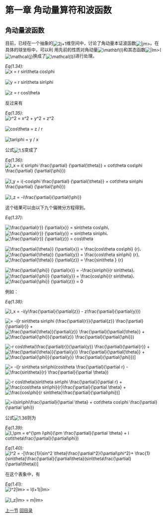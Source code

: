 <h1 id="第一章-角动量算符和波函数">第一章 角动量算符和波函数</h1>
<h2 id="角动量波函数">角动量波函数</h2>
<p>目前，已经在一个抽象的<img style="vertical-align:middle" src="http://chart.apis.google.com/chart?cht=tx&amp;chl=2j%2B1" alt="2j+1" title="2j+1" />维空间中，讨论了角动量本证波函数<img style="vertical-align:middle" src="http://chart.apis.google.com/chart?cht=tx&amp;chl=%7Cjm%3E" alt="|jm&gt;" title="|jm&gt;" />。在具体的球坐标中，可以利 用先前的性质对角动量<img style="vertical-align:middle" src="http://chart.apis.google.com/chart?cht=tx&amp;chl=%5Cmathbf%7Bl%7D" alt="\mathbf{l}" title="\mathbf{l}" />和其态函数<img style="vertical-align:middle" src="http://chart.apis.google.com/chart?cht=tx&amp;chl=%7Clm%3E" alt="|lm&gt;" title="|lm&gt;" />(<img style="vertical-align:middle" src="http://chart.apis.google.com/chart?cht=tx&amp;chl=%5Cmathcal%7Bj%7D" alt="\mathcal{j}" title="\mathcal{j}" />换成了<img style="vertical-align:middle" src="http://chart.apis.google.com/chart?cht=tx&amp;chl=%5Cmathcal%7Bl%7D" alt="\mathcal{l}" title="\mathcal{l}" />)进行处理。</p>
<p><em>Eq(1.34):</em> <br /><img style="vertical-align:middle" src="http://chart.apis.google.com/chart?cht=tx&amp;chl=x%20%3D%20r%20sin%5Ctheta%20cos%5Cphi" alt="x = r sin\theta cos\phi" title="x = r sin\theta cos\phi" /><br /> <br /><img style="vertical-align:middle" src="http://chart.apis.google.com/chart?cht=tx&amp;chl=y%20%3D%20r%20sin%5Ctheta%20sin%5Cphi" alt="y = r sin\theta sin\phi" title="y = r sin\theta sin\phi" /><br /> <br /><img style="vertical-align:middle" src="http://chart.apis.google.com/chart?cht=tx&amp;chl=z%20%3D%20r%20cos%5Ctheta" alt="z = r cos\theta" title="z = r cos\theta" /><br /></p>
<p>反过来有</p>
<p><em>Eq(1.35):</em> <br /><img style="vertical-align:middle" src="http://chart.apis.google.com/chart?cht=tx&amp;chl=r%5E2%20%3D%20x%5E2%20%2B%20y%5E2%20%2B%20z%5E2" alt="r^2 = x^2 + y^2 + z^2" title="r^2 = x^2 + y^2 + z^2" /><br /> <br /><img style="vertical-align:middle" src="http://chart.apis.google.com/chart?cht=tx&amp;chl=cos%5Ctheta%20%3D%20z%20%2F%20r" alt="cos\theta = z / r" title="cos\theta = z / r" /><br /> <br /><img style="vertical-align:middle" src="http://chart.apis.google.com/chart?cht=tx&amp;chl=tan%5Cphi%20%3D%20y%20%2F%20x" alt="tan\phi = y / x" title="tan\phi = y / x" /><br /></p>
<p>公式<img style="vertical-align:middle" src="http://chart.apis.google.com/chart?cht=tx&amp;chl=1.5" alt="1.5" title="1.5" />变成了</p>
<p><em>Eq(1.36):</em> <br /><img style="vertical-align:middle" src="http://chart.apis.google.com/chart?cht=tx&amp;chl=l_x%20%3D%20i%28%20sin%5Cphi%20%5Cfrac%7B%5Cpartial%7D%20%7B%5Cpartial%7B%5Ctheta%7D%7D%20%2B%20cot%5Ctheta%0Acos%5Cphi%20%5Cfrac%7B%5Cpartial%7D%20%7B%5Cpartial%7B%5Cphi%7D%7D%29" alt="l_x = i( sin\phi \frac{\partial} {\partial{\theta}} + cot\theta
cos\phi \frac{\partial} {\partial{\phi}})" title="l_x = i( sin\phi \frac{\partial} {\partial{\theta}} + cot\theta
cos\phi \frac{\partial} {\partial{\phi}})" /><br /> <br /><img style="vertical-align:middle" src="http://chart.apis.google.com/chart?cht=tx&amp;chl=l_y%20%3D%20i%28-cos%5Cphi%20%5Cfrac%7B%5Cpartial%7D%20%7B%5Cpartial%7B%5Ctheta%7D%7D%20%2B%20cot%5Ctheta%0Asin%5Cphi%20%5Cfrac%7B%5Cpartial%7D%20%7B%5Cpartial%7B%5Cphi%7D%7D%29" alt="l_y = i(-cos\phi \frac{\partial} {\partial{\theta}} + cot\theta
sin\phi \frac{\partial} {\partial{\phi}})" title="l_y = i(-cos\phi \frac{\partial} {\partial{\theta}} + cot\theta
sin\phi \frac{\partial} {\partial{\phi}})" /><br /> <br /><img style="vertical-align:middle" src="http://chart.apis.google.com/chart?cht=tx&amp;chl=l_z%20%3D%20-i%5Cfrac%7B%5Cpartial%7D%7B%5Cpartial%7B%5Cphi%7D%7D" alt="l_z = -i\frac{\partial}{\partial{\phi}}" title="l_z = -i\frac{\partial}{\partial{\phi}}" /><br /></p>
<p>这个结果可以由以下九个偏微分方程得到。</p>
<p><em>Eq(1.37):</em></p>
<p><img style="vertical-align:middle" src="http://chart.apis.google.com/chart?cht=tx&amp;chl=%5Cfrac%7B%5Cpartial%7Br%7D%7D%20%7B%5Cpartial%7Bx%7D%7D%20%3D%20sin%5Ctheta%20cos%5Cphi" alt="\frac{\partial{r}} {\partial{x}} = sin\theta cos\phi" title="\frac{\partial{r}} {\partial{x}} = sin\theta cos\phi" />, <img style="vertical-align:middle" src="http://chart.apis.google.com/chart?cht=tx&amp;chl=%5Cfrac%7B%5Cpartial%7Br%7D%7D%20%7B%5Cpartial%7By%7D%7D%20%3D%20sin%5Ctheta%20sin%5Cphi" alt="\frac{\partial{r}} {\partial{y}} = sin\theta sin\phi" title="\frac{\partial{r}} {\partial{y}} = sin\theta sin\phi" />, <img style="vertical-align:middle" src="http://chart.apis.google.com/chart?cht=tx&amp;chl=%5Cfrac%7B%5Cpartial%7Br%7D%7D%20%7B%5Cpartial%7Bz%7D%7D%20%3D%20cos%5Ctheta" alt="\frac{\partial{r}} {\partial{z}} = cos\theta" title="\frac{\partial{r}} {\partial{z}} = cos\theta" /></p>
<p><img style="vertical-align:middle" src="http://chart.apis.google.com/chart?cht=tx&amp;chl=%5Cfrac%7B%5Cpartial%7B%5Ctheta%7D%7D%20%7B%5Cpartial%7Bx%7D%7D%20%3D%20%5Cfrac%7Bcos%5Ctheta%20cos%5Cphi%7D%20%7Br%7D" alt="\frac{\partial{\theta}} {\partial{x}} = \frac{cos\theta cos\phi} {r}" title="\frac{\partial{\theta}} {\partial{x}} = \frac{cos\theta cos\phi} {r}" />, <img style="vertical-align:middle" src="http://chart.apis.google.com/chart?cht=tx&amp;chl=%5Cfrac%7B%5Cpartial%7B%5Ctheta%7D%7D%20%7B%5Cpartial%7By%7D%7D%20%3D%20%5Cfrac%7Bcos%5Ctheta%20sin%5Cphi%7D%20%7Br%7D" alt="\frac{\partial{\theta}} {\partial{y}} = \frac{cos\theta sin\phi} {r}" title="\frac{\partial{\theta}} {\partial{y}} = \frac{cos\theta sin\phi} {r}" />, <img style="vertical-align:middle" src="http://chart.apis.google.com/chart?cht=tx&amp;chl=%5Cfrac%7B%5Cpartial%7B%5Ctheta%7D%7D%20%7B%5Cpartial%7Bz%7D%7D%20%3D%20%5Cfrac%7Bsin%5Ctheta%20%7D%20%7Br%7D" alt="\frac{\partial{\theta}} {\partial{z}} = \frac{sin\theta } {r}" title="\frac{\partial{\theta}} {\partial{z}} = \frac{sin\theta } {r}" /></p>
<p><img style="vertical-align:middle" src="http://chart.apis.google.com/chart?cht=tx&amp;chl=%5Cfrac%7B%5Cpartial%7B%5Cphi%7D%7D%20%7B%5Cpartial%7Bx%7D%7D%20%3D%20-%5Cfrac%7Bsin%5Cphi%7D%7Br%20sin%5Ctheta%7D" alt="\frac{\partial{\phi}} {\partial{x}} = -\frac{sin\phi}{r sin\theta}" title="\frac{\partial{\phi}} {\partial{x}} = -\frac{sin\phi}{r sin\theta}" />, <img style="vertical-align:middle" src="http://chart.apis.google.com/chart?cht=tx&amp;chl=%5Cfrac%7B%5Cpartial%7B%5Cphi%7D%7D%20%7B%5Cpartial%7By%7D%7D%20%3D%20%20%5Cfrac%7Bcos%5Cphi%7D%7Br%20sin%5Ctheta%7D" alt="\frac{\partial{\phi}} {\partial{y}} =  \frac{cos\phi}{r sin\theta}" title="\frac{\partial{\phi}} {\partial{y}} =  \frac{cos\phi}{r sin\theta}" />, <img style="vertical-align:middle" src="http://chart.apis.google.com/chart?cht=tx&amp;chl=%5Cfrac%7B%5Cpartial%7B%5Cphi%7D%7D%20%7B%5Cpartial%7Bz%7D%7D%20%3D%200" alt="\frac{\partial{\phi}} {\partial{z}} = 0" title="\frac{\partial{\phi}} {\partial{z}} = 0" /></p>
<p>例如：</p>
<p><em>Eq(1.38):</em></p>
<p><img style="vertical-align:middle" src="http://chart.apis.google.com/chart?cht=tx&amp;chl=l_x%20%3D%20-i%28y%5Cfrac%7B%5Cpartial%7D%7B%5Cpartial%7Bz%7D%7D%20-%20z%5Cfrac%7B%5Cpartial%7D%7B%5Cpartial%7By%7D%7D%29" alt="l_x = -i(y\frac{\partial}{\partial{z}} - z\frac{\partial}{\partial{y}})" title="l_x = -i(y\frac{\partial}{\partial{z}} - z\frac{\partial}{\partial{y}})" /></p>
<p><img style="vertical-align:middle" src="http://chart.apis.google.com/chart?cht=tx&amp;chl=%3D%20-i%5Br%20sin%5Ctheta%20sin%5Cphi%20%28%5Cfrac%7B%5Cpartial%7Br%7D%7D%7B%5Cpartial%7Bz%7D%7D%20%5Cfrac%7B%5Cpartial%7D%7B%5Cpartial%7Br%7D%7D%20%2B" alt="= -i[r sin\theta sin\phi (\frac{\partial{r}}{\partial{z}} \frac{\partial}{\partial{r}} +" title="= -i[r sin\theta sin\phi (\frac{\partial{r}}{\partial{z}} \frac{\partial}{\partial{r}} +" /> <img style="vertical-align:middle" src="http://chart.apis.google.com/chart?cht=tx&amp;chl=%5Cfrac%7B%5Cpartial%7B%5Ctheta%7D%7D%7B%5Cpartial%7Bz%7D%7D%20%5Cfrac%7B%5Cpartial%7D%7B%5Cpartial%7B%5Ctheta%7D%7D%20%2B" alt="\frac{\partial{\theta}}{\partial{z}} \frac{\partial}{\partial{\theta}} +" title="\frac{\partial{\theta}}{\partial{z}} \frac{\partial}{\partial{\theta}} +" /> <img style="vertical-align:middle" src="http://chart.apis.google.com/chart?cht=tx&amp;chl=%5Cfrac%7B%5Cpartial%7B%5Cphi%7D%7D%7B%5Cpartial%7Bz%7D%7D%20%5Cfrac%7B%5Cpartial%7D%7B%5Cpartial%7B%5Cphi%7D%7D%29" alt="\frac{\partial{\phi}}{\partial{z}} \frac{\partial}{\partial{\phi}})" title="\frac{\partial{\phi}}{\partial{z}} \frac{\partial}{\partial{\phi}})" /></p>
<p><img style="vertical-align:middle" src="http://chart.apis.google.com/chart?cht=tx&amp;chl=-r%20cos%5Ctheta%28%5Cfrac%7B%5Cpartial%7Br%7D%7D%7B%5Cpartial%7By%7D%7D%20%5Cfrac%7B%5Cpartial%7D%7B%5Cpartial%7Br%7D%7D%20%2B" alt="-r cos\theta(\frac{\partial{r}}{\partial{y}} \frac{\partial}{\partial{r}} +" title="-r cos\theta(\frac{\partial{r}}{\partial{y}} \frac{\partial}{\partial{r}} +" /> <img style="vertical-align:middle" src="http://chart.apis.google.com/chart?cht=tx&amp;chl=%5Cfrac%7B%5Cpartial%7B%5Ctheta%7D%7D%7B%5Cpartial%7By%7D%7D%20%5Cfrac%7B%5Cpartial%7D%7B%5Cpartial%7B%5Ctheta%7D%7D%20%2B" alt="\frac{\partial{\theta}}{\partial{y}} \frac{\partial}{\partial{\theta}} +" title="\frac{\partial{\theta}}{\partial{y}} \frac{\partial}{\partial{\theta}} +" /> <img style="vertical-align:middle" src="http://chart.apis.google.com/chart?cht=tx&amp;chl=%5Cfrac%7B%5Cpartial%7B%5Cphi%7D%7D%7B%5Cpartial%7By%7D%7D%20%5Cfrac%7B%5Cpartial%7D%7B%5Cpartial%7B%5Cphi%7D%7D%29%5D" alt="\frac{\partial{\phi}}{\partial{y}} \frac{\partial}{\partial{\phi}})]" title="\frac{\partial{\phi}}{\partial{y}} \frac{\partial}{\partial{\phi}})]" /></p>
<p><img style="vertical-align:middle" src="http://chart.apis.google.com/chart?cht=tx&amp;chl=%3D%20-i%5Br%20sin%5Ctheta%20sin%5Cphi%28cos%5Ctheta%20%5Cfrac%7B%5Cpartial%7D%7B%5Cpartial%20r%7D%20-" alt="= -i[r sin\theta sin\phi(cos\theta \frac{\partial}{\partial r} -" title="= -i[r sin\theta sin\phi(cos\theta \frac{\partial}{\partial r} -" /> <img style="vertical-align:middle" src="http://chart.apis.google.com/chart?cht=tx&amp;chl=%5Cfrac%7Bsin%5Ctheta%7D%7Br%7D%20%5Cfrac%7B%5Cpartial%7D%7B%5Cpartial%20%5Ctheta%7D%29" alt="\frac{sin\theta}{r} \frac{\partial}{\partial \theta})" title="\frac{sin\theta}{r} \frac{\partial}{\partial \theta})" /></p>
<p><img style="vertical-align:middle" src="http://chart.apis.google.com/chart?cht=tx&amp;chl=-r%20cos%5Ctheta%28sin%5Ctheta%20sin%5Cphi%20%5Cfrac%7B%5Cpartial%7D%7B%5Cpartial%20r%7D%20%2B%20" alt="-r cos\theta(sin\theta sin\phi \frac{\partial}{\partial r} + " title="-r cos\theta(sin\theta sin\phi \frac{\partial}{\partial r} + " /> <img style="vertical-align:middle" src="http://chart.apis.google.com/chart?cht=tx&amp;chl=%5Cfrac%7Bcos%5Ctheta%20sin%5Cphi%7D%7Br%7D%5Cfrac%7B%5Cpartial%7D%7B%5Cpartial%20%5Ctheta%7D%20%2B%20" alt="\frac{cos\theta sin\phi}{r}\frac{\partial}{\partial \theta} + " title="\frac{cos\theta sin\phi}{r}\frac{\partial}{\partial \theta} + " /> <img style="vertical-align:middle" src="http://chart.apis.google.com/chart?cht=tx&amp;chl=%5Cfrac%7Bcos%5Cphi%7D%7Br%20sin%5Ctheta%7D%5Cfrac%7B%5Cpartial%7D%7B%5Cpartial%5Cphi%7D%29%5D" alt="\frac{cos\phi}{r sin\theta}\frac{\partial}{\partial\phi})]" title="\frac{cos\phi}{r sin\theta}\frac{\partial}{\partial\phi})]" /></p>
<p><img style="vertical-align:middle" src="http://chart.apis.google.com/chart?cht=tx&amp;chl=%3Di%28sin%5Cphi%5Cfrac%7B%5Cpartial%7D%7B%5Cpartial%20%5Ctheta%7D%20%2B%20cot%5Ctheta%20cos%5Cphi%20%5Cfrac%7B%5Cpartial%7D%7B%5Cpartial%20%5Cphi%7D%29" alt="=i(sin\phi\frac{\partial}{\partial \theta} + cot\theta cos\phi \frac{\partial}{\partial \phi})" title="=i(sin\phi\frac{\partial}{\partial \theta} + cot\theta cos\phi \frac{\partial}{\partial \phi})" /></p>
<p>公式<img style="vertical-align:middle" src="http://chart.apis.google.com/chart?cht=tx&amp;chl=1.36" alt="1.36" title="1.36" />则为</p>
<p><em>Eq(1.39):</em> <br /><img style="vertical-align:middle" src="http://chart.apis.google.com/chart?cht=tx&amp;chl=l_%5Cpm%20%3D%20e%5E%7B%5Cpm%20i%5Cphi%7D%28%5Cpm%20%5Cfrac%7B%5Cpartial%7D%7B%5Cpartial%20%5Ctheta%7D%20%2B%20i%0Acot%5Ctheta%5Cfrac%7B%5Cpartial%7D%7B%5Cpartial%5Cphi%7D%29" alt="l_\pm = e^{\pm i\phi}(\pm \frac{\partial}{\partial \theta} + i
cot\theta\frac{\partial}{\partial\phi})" title="l_\pm = e^{\pm i\phi}(\pm \frac{\partial}{\partial \theta} + i
cot\theta\frac{\partial}{\partial\phi})" /><br /></p>
<p><em>Eq(1.40):</em> <br /><img style="vertical-align:middle" src="http://chart.apis.google.com/chart?cht=tx&amp;chl=l%5E2%20%3D%20-%5B%5Cfrac%7B1%7D%7Bsin%5E2%20%5Ctheta%7D%5Cfrac%7B%5Cpartial%5E2%7D%7B%5Cpartial%5Cphi%5E2%7D%2B%0A%5Cfrac%7B1%7D%7Bsin%5Ctheta%7D%5Cfrac%7B%5Cpartial%7D%7B%5Cpartial%5Ctheta%7D%28sin%5Ctheta%5Cfrac%7B%5Cpartial%7D%7B%5Cpartial%5Ctheta%7D%29%5D" alt="l^2 = -[\frac{1}{sin^2 \theta}\frac{\partial^2}{\partial\phi^2}+
\frac{1}{sin\theta}\frac{\partial}{\partial\theta}(sin\theta\frac{\partial}{\partial\theta})]" title="l^2 = -[\frac{1}{sin^2 \theta}\frac{\partial^2}{\partial\phi^2}+
\frac{1}{sin\theta}\frac{\partial}{\partial\theta}(sin\theta\frac{\partial}{\partial\theta})]" /><br /></p>
<p>在这个表象中，有</p>
<p><em>Eq(1.41):</em> <br /><img style="vertical-align:middle" src="http://chart.apis.google.com/chart?cht=tx&amp;chl=l%5E2%7Clm%3E%20%3D%20l%28l%2B1%29%7Clm%3E" alt="l^2|lm&gt; = l(l+1)|lm&gt;" title="l^2|lm&gt; = l(l+1)|lm&gt;" /><br /> <br /><img style="vertical-align:middle" src="http://chart.apis.google.com/chart?cht=tx&amp;chl=l_z%7Clm%3E%20%3D%20m%7Clm%3E" alt="l_z|lm&gt; = m|lm&gt;" title="l_z|lm&gt; = m|lm&gt;" /><br /></p>
<p><a href="./chapter1.2.md">上一节</a> <a href="../catalogue.md">回目录</a></p>
